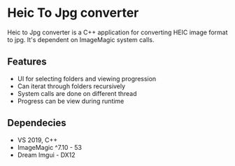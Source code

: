 # Heic To Jpg converter

Heic to Jpg converter is a C++ application for converting HEIC image format to jpg. 
It's dependent on ImageMagic system calls. 

## Features
- UI for selecting folders and viewing progression
- Can iterat through folders recursively
- System calls are done on different thread
- Progress can be view during runtime


## Dependecies
- VS 2019, C++
- ImageMagic ^7.10 - 53
- Dream Imgui - DX12